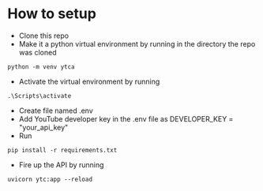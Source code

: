 # How to setup

- Clone this repo
- Make it a python virtual environment by running in the directory the repo was cloned
```console
python -m venv ytca
```
- Activate the virtual environment by running 
```console
.\Scripts\activate
```
- Create file named .env 
- Add YouTube developer key in the .env file as
DEVELOPER_KEY = "your_api_key"
- Run 
```console 
pip install -r requirements.txt
```
- Fire up the API by running 
```console
uvicorn ytc:app --reload
```
